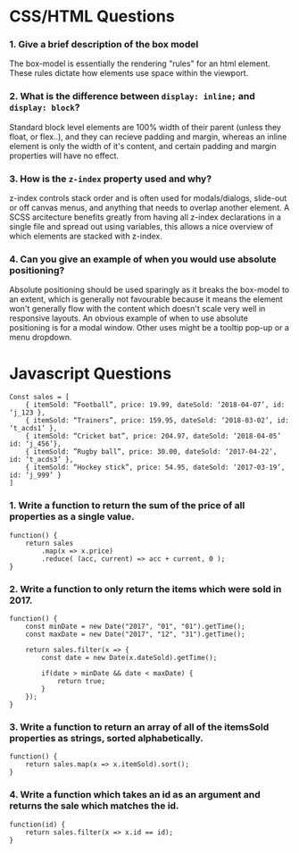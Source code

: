 # CSS/HTML Questions

### **1. Give a brief description of the box model**

The box-model is essentially the rendering "rules" for an html element. These rules dictate how elements use space within the viewport.


### **2. What is the difference between `display: inline;` and `display: block`?**

Standard block level elements are 100% width of their parent (unless they float, or flex..), and they can recieve padding and margin, whereas an inline element is only the width of it's content, and certain padding and margin properties will have no effect.


### **3. How is the `z-index` property used and why?**

z-index controls stack order and is often used for modals/dialogs, slide-out or off canvas menus, and anything that needs to overlap another element. A SCSS arcitecture benefits greatly from having all z-index declarations in a single file and spread out using variables, this allows a nice overview of which elements are stacked with z-index.

### **4. Can you give an example of when you would use absolute positioning?**

Absolute positioning should be used sparingly as it breaks the box-model to an extent, which is generally not favourable because it means the element won't generally flow with the content which doesn't scale very well in responsive layouts. An obvious example of when to use absolute positioning is for a modal window. Other uses might be a tooltip pop-up or a menu dropdown.

# Javascript Questions
    Const sales = [
        { itemSold: “Football”, price: 19.99, dateSold: ‘2018-04-07’, id: ‘j_123 },
        { itemSold: “Trainers”, price: 159.95, dateSold: ‘2018-03-02’, id: ‘t_acds1’ },
        { itemSold: “Cricket bat”, price: 204.97, dateSold: ‘2018-04-05’ id: ‘j_456’},
        { itemSold: ”Rugby ball”, price: 30.00, dateSold: ‘2017-04-22’, id: ‘t_acds3’ },
        { itemSold: “Hockey stick”, price: 54.95, dateSold: ‘2017-03-19’, id: ‘j_999’ }
    ]

### **1. Write a function to return the sum of the price of all properties as a single value.**

    function() {
        return sales
            .map(x => x.price)
            .reduce( (acc, current) => acc + current, 0 );
    }


### **2. Write a function to only return the items which were sold in 2017.**

    function() {
        const minDate = new Date("2017", "01", "01").getTime();
        const maxDate = new Date("2017", "12", "31").getTime();
        
        return sales.filter(x => {
            const date = new Date(x.dateSold).getTime();
            
            if(date > minDate && date < maxDate) {
                return true;
            }
        });
    }

### **3. Write a function to return an array of all of the itemsSold properties as strings, sorted alphabetically.**

    function() {
        return sales.map(x => x.itemSold).sort();
    }



### **4. Write a function which takes an id as an argument and returns the sale which matches the id.**

    function(id) {
        return sales.filter(x => x.id == id);
    }
